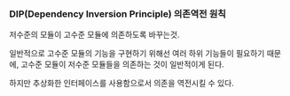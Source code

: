 ### DIP(Dependency Inversion Principle) 의존역전 원칙
저수준의 모듈이 고수준 모듈에 의존하도록 바꾸는것.

일반적으로 고수준 모듈의 기능을 구현하기 위해선 여러 하위 기능들이 필요하기 때문에, 고수준 모듈이 저수준 모듈들을 의존하는 것이 일반적이게 된다.

하지만 추상화한 인터페이스를 사용함으로서 의존을 역전시킬 수 있다.